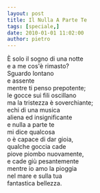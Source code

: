 ```yaml
---
layout: post
title: Il Nulla A Parte Te
tags: [speciale,]
date: 2010-01-01 11:02:00
author: pietro
---
```

È solo il sogno di una notte<br/>e a me cos'è rimasto?<br/>Sguardo lontano<br/>e assente<br/>mentre ti penso prepotente;<br/>le gocce sui fili oscillano<br/>ma la tristezza è soverchiante;<br/>echi di una musica<br/>aliena ed insignificante<br/>e nulla a parte te<br/>mi dice qualcosa<br/>o è capace di dar gioia,<br/>qualche goccia cade<br/>piove piombo nuovamente,<br/>e cade giù pesantemente<br/>mentre io amo la pioggia<br/>nel mare e sulla tua<br/>fantastica bellezza.
